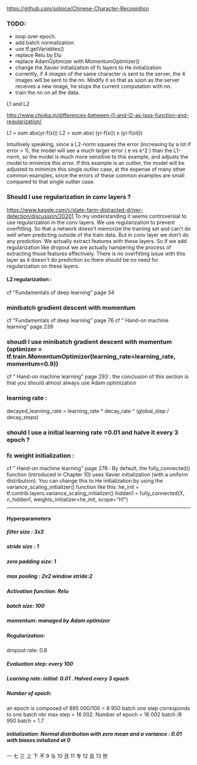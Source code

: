 https://github.com/soloice/Chinese-Character-Recognition


### TODO:

- loop over epoch.
- add batch normalization
- use tf.getVariables()
- replace Relu by Elu
- replace AdamOptimizer with MomentumOptimizer()
- change the Xavier initialization of fc layers to He initialization
- currently, if 4 images of the same character is sent to the server, the 4 images will be 
sent to the nn. Modify it so that as soon as the server receives a new image, he stops  the current computation with nn.
- train the nn on all the data.

L1 and L2 

http://www.chioka.in/differences-between-l1-and-l2-as-loss-function-and-regularization/

L1 = sum abs(yi-f(xi))
L2 = sum abs( (yi-f(xi)) x (yi-f(xi)))

Intuitively speaking, since a L2-norm squares the error (increasing by a lot if error > 1), the model will see a much larger error ( e vs e^2 ) than the L1-norm, so the model is much more sensitive to this example, and adjusts the model to minimize this error. If this example is an outlier, the model will be adjusted to minimize this single outlier case, at the expense of many other common examples, since the errors of these common examples are small compared to that single outlier case.

### Should I use regularization in conv layers ?

https://www.kaggle.com/c/state-farm-distracted-driver-detection/discussion/20201
To my understanding it seems controversial to use regularization in the conv layers. We use regularization to prevent overfitting. So that a network doesn't memorize the training set and can't do well when predicting outside of the train data. But in conv layer we don't do any prediction. We actually extract features with these layers. So if we add regularization like dropout we are actually hampering the process of extracting those features effectively. There is no overfitting issue with this layer as it doesn't do prediction so there should be no need for regularization on these layers.


#### L2 regularization :

cf "Fundamentals of deep learning" page 34

### minibatch gradient descent with momentum

cf "Fundamentals of deep learning" page 76
cf " Hand-on machine learning" page 239

### shoudl I use minibatch gradient descent with momentum (optimizer = tf.train.MomentumOptimizer(learning_rate=learning_rate, momentum=0.9))

cf " Hand-on machine learning" page 293 : the conclusion of this section is that you should almost always use
Adam optimization

### learning rate :

decayed_learning_rate = learning_rate *
                        decay_rate ^ (global_step / decay_steps)

### should I use a initial learning rate =0.01 and halve it every 3 epoch ?

### fc weight initialization :

cf " Hand-on machine learning" page 278 :
By default, the fully_connected() function (introduced in Chapter 10) uses Xavier
initialization (with a uniform distribution). You can change this to He initialization
by using the variance_scaling_initializer() function like this:
he_init = tf.contrib.layers.variance_scaling_initializer()
hidden1 = fully_connected(X, n_hidden1, weights_initializer=he_init, scope="h1")


---------------------------- -----------
#### Hyperparameters 

##### filter size : 3x3
 
##### stride size : 1

##### zero padding size: 1

##### max pooling : 2x2 window   stride:2

##### Activation function: Relu 

##### batch size: 100

##### momentum: managed by Adam optimizer

##### Regularization: 
dropout rate: 0.8

##### Evaluation step: every 100 

##### Learning rate: initial: 0.01 . Halved every 3 epoch

##### Number of epoch: 
an epoch is composed of 895 000/100 =  8 950 batch
one step corresponds to one batch
nbr max step = 16 002. Number of epoch = 16 002 batch /8 950 batch = 1.7

##### initialization: Normal distribution with zero mean and a variance : 0.01 with biases initalized at 0

一
七
三
上
下
不
 9 与
 10 丑
11 专 
12 且 
13 世